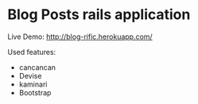 # Blog Posts rails application

Live Demo: http://blog-rific.herokuapp.com/

Used features:
- cancancan
- Devise
- kaminari
- Bootstrap
